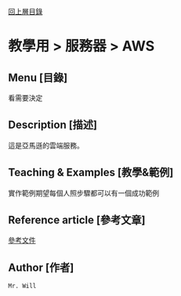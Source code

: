 [回上層目錄](../README.md)

# 教學用 > 服務器 > AWS

## **Menu [目錄]**
看需要決定

## **Description [描述]**
這是亞馬遜的雲端服務。

## **Teaching & Examples [教學&範例]**
實作範例期望每個人照步驟都可以有一個成功範例

## **Reference article [參考文章]**
[參考文件](網址)

## **Author [作者]**
`Mr. Will`

